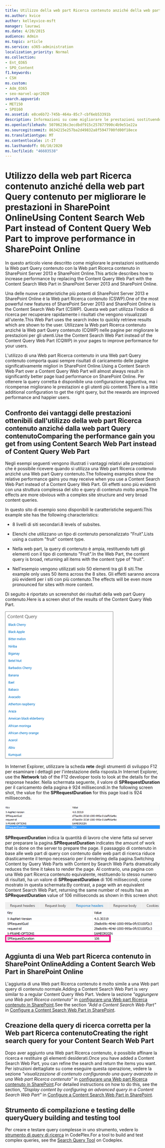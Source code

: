 ```yaml
---
title: Utilizzo della web part Ricerca contenuto anziché della web part Query contenuto per migliorare le prestazioni in SharePoint Online
ms.author: kvice
author: kelleyvice-msft
manager: laurawi
ms.date: 4/20/2015
audience: Admin
ms.topic: article
ms.service: o365-administration
localization_priority: Normal
ms.collection:
- Ent_O365
- SPO_Content
f1.keywords:
- CSH
ms.custom:
- Adm_O365
- seo-marvel-apr2020
search.appverid:
- MET150
- SPO160
ms.assetid: e8ce6b72-745b-464a-85c7-cbf6eb53391b
description: Informazioni su come migliorare le prestazioni sostituendo la Web part Query contenuto con la Web part Ricerca contenuto in SharePoint Server 2013 e SharePoint Online.
ms.openlocfilehash: 50706236c3ecdbdf915c257877990c4b9e51e22a
ms.sourcegitcommit: 8634215e257ba2d49832a8f5947700fd00f18ece
ms.translationtype: MT
ms.contentlocale: it-IT
ms.lasthandoff: 08/10/2020
ms.locfileid: "46603538"
---
```

# <a name="using-content-search-web-part-instead-of-content-query-web-part-to-improve-performance-in-sharepoint-online"></a><span data-ttu-id="aa1a2-103">Utilizzo della web part Ricerca contenuto anziché della web part Query contenuto per migliorare le prestazioni in SharePoint Online</span><span class="sxs-lookup"><span data-stu-id="aa1a2-103">Using Content Search Web Part instead of Content Query Web Part to improve performance in SharePoint Online</span></span>

<span data-ttu-id="aa1a2-104">In questo articolo viene descritto come migliorare le prestazioni sostituendo la Web part Query contenuto con la Web part Ricerca contenuto in SharePoint Server 2013 e SharePoint Online.</span><span class="sxs-lookup"><span data-stu-id="aa1a2-104">This article describes how to increase performance by replacing the Content Query Web Part with the Content Search Web Part in SharePoint Server 2013 and SharePoint Online.</span></span>
  
<span data-ttu-id="aa1a2-105">Una delle nuove caratteristiche più potenti di SharePoint Server 2013 e SharePoint Online è la Web part Ricerca contenuto (CSWP).</span><span class="sxs-lookup"><span data-stu-id="aa1a2-105">One of the most powerful new features of SharePoint Server 2013 and SharePoint Online is the Content Search Web Part (CSWP).</span></span> <span data-ttu-id="aa1a2-106">Questa web part utilizza l'indice di ricerca per recuperare rapidamente i risultati che vengono visualizzati all'utente.</span><span class="sxs-lookup"><span data-stu-id="aa1a2-106">This Web Part uses the search index to quickly retrieve results which are shown to the user.</span></span> <span data-ttu-id="aa1a2-107">Utilizzare la Web part Ricerca contenuto anziché la Web part Query contenuto (CQWP) nelle pagine per migliorare le prestazioni per gli utenti.</span><span class="sxs-lookup"><span data-stu-id="aa1a2-107">Use the Content Search Web Part instead of the Content Query Web Part (CQWP) in your pages to improve performance for your users.</span></span>
  
<span data-ttu-id="aa1a2-108">L'utilizzo di una Web part Ricerca contenuto in una Web part Query contenuto comporta quasi sempre risultati di caricamento delle pagine significativamente migliori in SharePoint Online.</span><span class="sxs-lookup"><span data-stu-id="aa1a2-108">Using a Content Search Web Part over a Content Query Web Part will almost always result in significantly better page load performance on SharePoint Online.</span></span> <span data-ttu-id="aa1a2-109">Per ottenere la query corretta è disponibile una configurazione aggiuntiva, ma i ricompense migliorano le prestazioni e gli utenti più contenti.</span><span class="sxs-lookup"><span data-stu-id="aa1a2-109">There is a little additional configuration to get the right query, but the rewards are improved performance and happier users.</span></span>
  
## <a name="comparing-the-performance-gain-you-get-from-using-content-search-web-part-instead-of-content-query-web-part"></a><span data-ttu-id="aa1a2-110">Confronto dei vantaggi delle prestazioni ottenibili dall'utilizzo della web part Ricerca contenuto anziché dalla web part Query contenuto</span><span class="sxs-lookup"><span data-stu-id="aa1a2-110">Comparing the performance gain you get from using Content Search Web Part instead of Content Query Web Part</span></span>

<span data-ttu-id="aa1a2-111">Negli esempi seguenti vengono illustrati i vantaggi relativi alle prestazioni che è possibile ricevere quando si utilizza una Web part Ricerca contenuto anziché una Web part Query contenuto.</span><span class="sxs-lookup"><span data-stu-id="aa1a2-111">The following examples show the relative performance gains you may receive when you use a Content Search Web Part instead of a Content Query Web Part.</span></span> <span data-ttu-id="aa1a2-112">Gli effetti sono più evidenti con una struttura complessa del sito e query di contenuto molto ampie.</span><span class="sxs-lookup"><span data-stu-id="aa1a2-112">The effects are more obvious with a complex site structure and very broad content queries.</span></span>
  
<span data-ttu-id="aa1a2-113">In questo sito di esempio sono disponibili le caratteristiche seguenti:</span><span class="sxs-lookup"><span data-stu-id="aa1a2-113">This example site has the following characteristics:</span></span>
  
- <span data-ttu-id="aa1a2-114">8 livelli di siti secondari.</span><span class="sxs-lookup"><span data-stu-id="aa1a2-114">8 levels of subsites.</span></span>
    
- <span data-ttu-id="aa1a2-115">Elenchi che utilizzano un tipo di contenuto personalizzato "Fruit".</span><span class="sxs-lookup"><span data-stu-id="aa1a2-115">Lists using a custom "fruit" content type.</span></span>
    
- <span data-ttu-id="aa1a2-116">Nella web part, la query di contenuto è ampia, restituendo tutti gli elementi con il tipo di contenuto "Fruit".</span><span class="sxs-lookup"><span data-stu-id="aa1a2-116">In the Web Part, the content query is broad, returning all items with the content type of "fruit".</span></span>
    
- <span data-ttu-id="aa1a2-117">Nell'esempio vengono utilizzati solo 50 elementi tra gli 8 siti.</span><span class="sxs-lookup"><span data-stu-id="aa1a2-117">The example only uses 50 items across the 8 sites.</span></span> <span data-ttu-id="aa1a2-118">Gli effetti saranno ancora più evidenti per i siti con più contenuto.</span><span class="sxs-lookup"><span data-stu-id="aa1a2-118">The effects will be even more pronounced for sites with more content.</span></span>
    
<span data-ttu-id="aa1a2-119">Di seguito è riportato un screenshot dei risultati della web part Query contenuto.</span><span class="sxs-lookup"><span data-stu-id="aa1a2-119">Here is a screen shot of the results of the Content Query Web Part.</span></span>
  
![Grafico con la query contenuto della web part](media/b3d41f20-dfe5-46ed-9c0a-31057e82de33.png)
  
<span data-ttu-id="aa1a2-121">In Internet Explorer, utilizzare la scheda **rete** degli strumenti di sviluppo F12 per esaminare i dettagli per l'intestazione della risposta.</span><span class="sxs-lookup"><span data-stu-id="aa1a2-121">In Internet Explorer, use the **Network** tab of the F12 developer tools to look at the details for the response header.</span></span> <span data-ttu-id="aa1a2-122">Nella schermata seguente, il valore di **SPRequestDuration** per il caricamento della pagina è 924 millisecondi.</span><span class="sxs-lookup"><span data-stu-id="aa1a2-122">In the following screen shot, the value for the **SPRequestDuration** for this page load is 924 milliseconds.</span></span> 
  
![Schermata durata della richiesta di 924](media/343571f2-a249-4de2-bc11-2cee93498aea.png)
  
 <span data-ttu-id="aa1a2-124">**SPRequestDuration** indica la quantità di lavoro che viene fatta sul server per preparare la pagina.</span><span class="sxs-lookup"><span data-stu-id="aa1a2-124">**SPRequestDuration** indicates the amount of work that is done on the server to prepare the page.</span></span> <span data-ttu-id="aa1a2-125">Il passaggio di contenuto in base alle web part di query con contenuto dalle web part di ricerca riduce drasticamente il tempo necessario per il rendering della pagina.</span><span class="sxs-lookup"><span data-stu-id="aa1a2-125">Switching Content by Query Web Parts with Content by Search Web Parts dramatically reduces the time it takes to render the page.</span></span> <span data-ttu-id="aa1a2-126">Al contrario, una pagina con una Web part Ricerca contenuto equivalente, restituendo lo stesso numero di risultati, ha un valore di **SPRequestDuration** di 106 millisecondi, come mostrato in questa schermata:</span><span class="sxs-lookup"><span data-stu-id="aa1a2-126">By contrast, a page with an equivalent Content Search Web Part, returning the same number of results has an **SPRequestDuration** value of 106 milliseconds as shown in this screen shot:</span></span> 
  
![Schermata durata della richiesta di 106](media/b46387ac-660d-4e5e-a11c-cc430e912962.png)
  
## <a name="adding-a-content-search-web-part-in-sharepoint-online"></a><span data-ttu-id="aa1a2-128">Aggiunta di una Web part Ricerca contenuto in SharePoint Online</span><span class="sxs-lookup"><span data-stu-id="aa1a2-128">Adding a Content Search Web Part in SharePoint Online</span></span>

<span data-ttu-id="aa1a2-129">L'aggiunta di una Web part Ricerca contenuto è molto simile a una Web part query di contenuto normale.</span><span class="sxs-lookup"><span data-stu-id="aa1a2-129">Adding a Content Search Web Part is very similar to a regular Content Query Web Part.</span></span> <span data-ttu-id="aa1a2-130">Vedere la sezione *"aggiungere una Web part Ricerca contenuto"* in [configurare una Web part Ricerca contenuto in SharePoint](https://support.office.com/article/Configure-a-Content-Search-Web-Part-in-SharePoint-0dc16de1-dbe4-462b-babb-bf8338c36c9a).</span><span class="sxs-lookup"><span data-stu-id="aa1a2-130">See the section  *"Add a Content Search Web Part"*  in [Configure a Content Search Web Part in SharePoint](https://support.office.com/article/Configure-a-Content-Search-Web-Part-in-SharePoint-0dc16de1-dbe4-462b-babb-bf8338c36c9a).</span></span>
  
## <a name="creating-the-right-search-query-for-your-content-search-web-part"></a><span data-ttu-id="aa1a2-131">Creazione della query di ricerca corretta per la Web part Ricerca contenuto</span><span class="sxs-lookup"><span data-stu-id="aa1a2-131">Creating the right search query for your Content Search Web Part</span></span>

<span data-ttu-id="aa1a2-132">Dopo aver aggiunto una Web part Ricerca contenuto, è possibile affinare la ricerca e restituire gli elementi desiderati.</span><span class="sxs-lookup"><span data-stu-id="aa1a2-132">Once you have added a Content Search Web Part, you can refine the search and return the items you want.</span></span> <span data-ttu-id="aa1a2-133">Per istruzioni dettagliate su come eseguire questa operazione, vedere la sezione *"visualizzazione di contenuto configurando una query avanzata in una Web part Ricerca contenuto"* in [configurare una Web part Ricerca contenuto in SharePoint](https://support.office.com/article/Configure-a-Content-Search-Web-Part-in-SharePoint-0dc16de1-dbe4-462b-babb-bf8338c36c9a).</span><span class="sxs-lookup"><span data-stu-id="aa1a2-133">For detailed instructions on how to do this, see the section,  *"Display content by configuring an advanced query in a Content Search Web Part"*  in [Configure a Content Search Web Part in SharePoint](https://support.office.com/article/Configure-a-Content-Search-Web-Part-in-SharePoint-0dc16de1-dbe4-462b-babb-bf8338c36c9a).</span></span>
  
## <a name="query-building-and-testing-tool"></a><span data-ttu-id="aa1a2-134">Strumento di compilazione e testing delle query</span><span class="sxs-lookup"><span data-stu-id="aa1a2-134">Query building and testing tool</span></span>

<span data-ttu-id="aa1a2-135">Per creare e testare query complesse in uno strumento, vedere lo [strumento di query di ricerca](https://sp2013searchtool.codeplex.com/) in CodePlex.</span><span class="sxs-lookup"><span data-stu-id="aa1a2-135">For a tool to build and test complex queries, see the [Search Query Tool](https://sp2013searchtool.codeplex.com/) on Codeplex.</span></span> 
  

